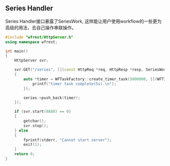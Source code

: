 ## Series Handler

Series Handler接口暴露了SeriesWork, 这样能让用户使用workflow的一些更为高级的用法，去自己操作串联操作。

```cpp
#include "wfrest/HttpServer.h"
using namespace wfrest;

int main()
{
    HttpServer svr;

    svr.GET("/series", [](const HttpReq *req, HttpResp *resp, SeriesWork* series)
    {
        auto *timer = WFTaskFactory::create_timer_task(5000000, [](WFTimerTask *) {
            printf("timer task complete(5s).\n");
        });

        series->push_back(timer);
    });

    if (svr.start(8888) == 0)
    {
        getchar();
        svr.stop();
    } else
    {
        fprintf(stderr, "Cannot start server");
        exit(1);
    }
    return 0;
}
```
